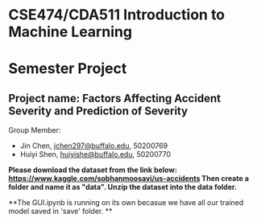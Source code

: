 # CSE474/CDA511 Introduction to Machine Learning
# Semester Project

## Project name: Factors Affecting Accident Severity and Prediction of Severity

Group Member: 
- Jin Chen,    jchen297@buffalo.edu, 50200769
- Huiyi Shen,  huiyishe@buffalo.edu, 50200770   

**Please download the dataset from the link below:
https://www.kaggle.com/sobhanmoosavi/us-accidents
Then create a folder and name it as "data". Unzip the dataset into the data folder.**

**The GUI.ipynb is running on its own becasue we have all our trained model saved in 'save' folder. **

